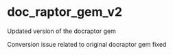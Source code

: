 # doc_raptor_gem_v2
Updated version of the docraptor gem

Conversion issue related to original docraptor gem fixed
